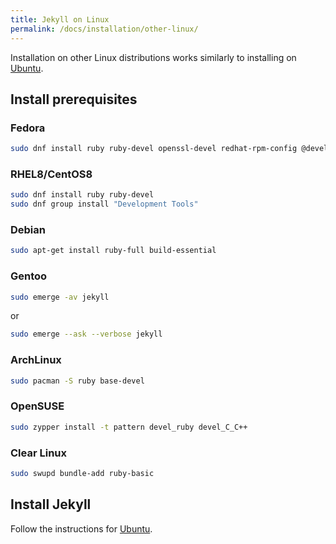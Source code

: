 ```yaml
---
title: Jekyll on Linux
permalink: /docs/installation/other-linux/
---
```


Installation on other Linux distributions works similarly to installing on [Ubuntu](../ubuntu/).

## Install prerequisites

### Fedora

```sh
sudo dnf install ruby ruby-devel openssl-devel redhat-rpm-config @development-tools
```
### RHEL8/CentOS8

```sh
sudo dnf install ruby ruby-devel
sudo dnf group install "Development Tools"
```

### Debian

```sh
sudo apt-get install ruby-full build-essential
```

### Gentoo

```sh
sudo emerge -av jekyll
```

or

```sh
sudo emerge --ask --verbose jekyll
```

### ArchLinux

```sh
sudo pacman -S ruby base-devel
```

### OpenSUSE

```sh
sudo zypper install -t pattern devel_ruby devel_C_C++
```

### Clear Linux

```sh
sudo swupd bundle-add ruby-basic
```
## Install Jekyll

Follow the instructions for [Ubuntu](../ubuntu/).
